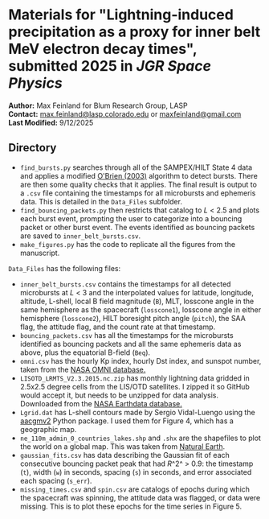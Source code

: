 # Materials for "Lightning-induced precipitation as a proxy for inner belt MeV electron decay times", submitted 2025 in *JGR Space Physics*

**Author:** Max Feinland for Blum Research Group, LASP \
**Contact:** max.feinland@lasp.colorado.edu or maxfeinland@gmail.com \
**Last Modified:** 9/12/2025


## Directory
- `find_bursts.py` searches through all of the SAMPEX/HILT State 4 data and applies a modified [O'Brien (2003)](https://doi.org/10.1029/2002JA009784) algorithm to detect bursts. There are then some quality checks that it applies. The final result is output to a `.csv` file containing the timestamps for all microbursts and ephemeris data. This is detailed in the `Data_Files` subfolder.
- `find_bouncing_packets.py` then restricts that catalog to *L* < 2.5 and plots each burst event, prompting the user to categorize into a bouncing packet or other burst event. The events identified as bouncing packets are saved to `inner_belt_bursts.csv`.
- `make_figures.py` has the code to replicate all the figures from the manuscript.

`Data_Files` has the following files:
  - `inner_belt_bursts.csv` contains the timestamps for all detected microbursts at *L* < 3 and the interpolated values for latitude, longitude, altitude, L-shell, local B field magnitude (`B`), MLT, losscone angle in the same hemisphere as the spacecraft (`losscone1`), losscone angle in either hemisphere (`losscone2`), HILT boresight pitch angle (`pitch`), the SAA flag, the attitude flag, and the count rate at that timestamp. 
  - `bouncing_packets.csv` has all the timestamps for the microbursts identified as bouncing packets and all the same ephemeris data as above, plus the equatorial B-field (`Beq`). 
  - `omni.csv` has the hourly Kp index, hourly Dst index, and sunspot number, taken from the [NASA OMNI database.](https://omniweb.gsfc.nasa.gov/)
  - `LISOTD_LRMTS_V2.3.2015.nc.zip` has monthly lightning data gridded in 2.5x2.5 degree cells from the LIS/OTD satellites. I zipped it so GitHub would accept it, but needs to be unzipped for data analysis. Downloaded from the [NASA Earthdata database.](https://www.earthdata.nasa.gov/data/catalog/ghrc-daac-lolrmts-2.3.2015)
  - `Lgrid.dat` has L-shell contours made by Sergio Vidal-Luengo using the [aacgmv2](https://pypi.org/project/aacgmv2/) Python package. I used them for Figure 4, which has a geographic map.
  - `ne_110m_admin_0_countries_lakes.shp` and `.shx` are the shapefiles to plot the world on a global map. This was taken from [Natural Earth](https://www.naturalearthdata.com/downloads/110m-cultural-vectors/).
  - `gaussian_fits.csv` has data describing the Gaussian fit of each consecutive bouncing packet peak that had *R*^2^ > 0.9: the timestamp (`t`), width (`w`) in seconds, spacing (`s`) in seconds, and error associated each spacing (`s_err`).
  - `missing_times.csv` and `spin.csv` are catalogs of epochs during which the spacecraft was spinning, the attitude data was flagged, or data were missing. This is to plot these epochs for the time series in Figure 5. 
